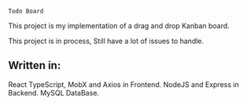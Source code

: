 `Todo Board`

This project is my implementation of a drag and drop Kanban board.

This project is in process, Still have a lot of issues to handle.


## Written in: 
React TypeScript, MobX and Axios in Frontend.
NodeJS and Express in Backend.
MySQL DataBase.